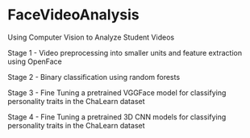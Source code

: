 # FaceVideoAnalysis
Using Computer Vision to Analyze Student Videos

Stage 1 - Video preprocessing into smaller units and feature extraction using OpenFace 

Stage 2 - Binary classification using random forests

Stage 3 - Fine Tuning a pretrained VGGFace model for classifying personality traits in the ChaLearn dataset

Stage 4 - Fine Tuning a pretrained 3D CNN models for classifying personality traits in the ChaLearn dataset
